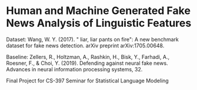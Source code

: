# Human and Machine Generated Fake News Analysis of Linguistic Features
Dataset: Wang, W. Y. (2017). " liar, liar pants on fire": A new benchmark dataset for fake news detection. arXiv preprint arXiv:1705.00648.

Baseline: Zellers, R., Holtzman, A., Rashkin, H., Bisk, Y., Farhadi, A., Roesner, F., & Choi, Y. (2019). Defending against neural fake news. Advances in neural information processing systems, 32. 

Final Project for CS-397 Seminar for Statistical Language Modeling
